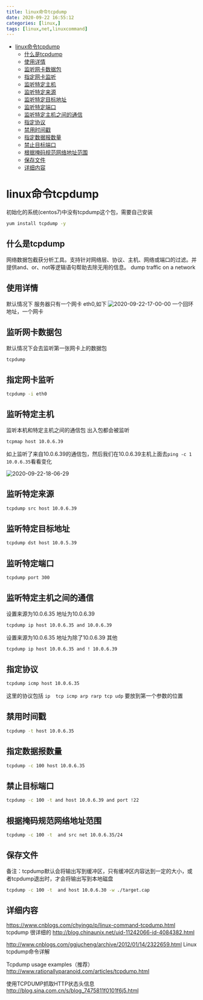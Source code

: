 ```yaml
---
title: linux命令tcpdump
date: 2020-09-22 16:55:12
categories: [linux,]  
tags: [linux,net,linuxcommand]
---
```


<!-- @import "[TOC]" {cmd="toc" depthFrom=1 depthTo=6 orderedList=false} -->

<!-- code_chunk_output -->

- [linux命令tcpdump](#linux命令tcpdump)
  - [什么是tcpdump](#什么是tcpdump)
  - [使用详情](#使用详情)
  - [监听网卡数据包](#监听网卡数据包)
  - [指定网卡监听](#指定网卡监听)
  - [监听特定主机](#监听特定主机)
  - [监听特定来源](#监听特定来源)
  - [监听特定目标地址](#监听特定目标地址)
  - [监听特定端口](#监听特定端口)
  - [监听特定主机之间的通信](#监听特定主机之间的通信)
  - [指定协议](#指定协议)
  - [禁用时间戳](#禁用时间戳)
  - [指定数据报数量](#指定数据报数量)
  - [禁止目标端口](#禁止目标端口)
  - [根据掩码规范网络地址范围](#根据掩码规范网络地址范围)
  - [保存文件](#保存文件)
  - [详细内容](#详细内容)

<!-- /code_chunk_output -->
<!-- more -->


# linux命令tcpdump
初始化的系统(centos7)中没有tcpdump这个包，需要自己安装
```bash
yum install tcpdump -y
```

## 什么是tcpdump
网络数据包截获分析工具。支持针对网络层、协议、主机、网络或端口的过滤。并提供and、or、not等逻辑语句帮助去除无用的信息。
dump traffic on a network

## 使用详情
默认情况下 服务器只有一个网卡 eth0,如下
![2020-09-22-17-00-00](http://img.noback.top/2020-09-22-17-00-00.png)
一个回环地址，一个网卡


## 监听网卡数据包
默认情况下会去监听第一张网卡上的数据包
```bash
tcpdump
```

## 指定网卡监听
```bash
tcpdump -i eth0
```

## 监听特定主机
监听本机和特定主机之间的通信包
出入包都会被监听
```bash
tcpmap host 10.0.6.39
```
如上监听了来自10.0.6.39的通信包，然后我们在10.0.6.39主机上面去`ping -c 1 10.0.6.35`看看变化

![2020-09-22-18-06-29](http://img.noback.top/2020-09-22-18-06-29.png)

## 监听特定来源
```bash
tcpdump src host 10.0.6.39
```

## 监听特定目标地址
```bash
tcpdump dst host 10.0.5.39
```


## 监听特定端口
```bash
tcpdump port 300
```

## 监听特定主机之间的通信
设置来源为10.0.6.35  地址为10.0.6.39
```bash
tcpdump ip host 10.0.6.35 and 10.0.6.39
```
设置来源为10.0.6.35 地址为除了10.0.6.39 其他
```bash
tcpdump ip host 10.0.6.35 and ! 10.0.6.39
```


## 指定协议
```bash
tcpdump icmp host 10.0.6.35
```
这里的协议包括  `ip  tcp icmp arp rarp tcp udp` 要放到第一个参数的位置

## 禁用时间戳
```bash
tcpdump -t host 10.0.6.35
```

## 指定数据报数量
```bash
tcpdump -c 100 host 10.0.6.35
```

## 禁止目标端口
```bash
tcpdump -c 100 -t and host 10.0.6.39 and port !22
```

## 根据掩码规范网络地址范围
```bash
tcpdump -c 100 -t  and src net 10.0.6.35/24
```

## 保存文件
备注：tcpdump默认会将输出写到缓冲区，只有缓冲区内容达到一定的大小，或者tcpdump退出时，才会将输出写到本地磁盘
```bash
tcpdump -c 100 -t  and host 10.0.6.30 -w ./target.cap
```



## 详细内容
https://www.cnblogs.com/chyingp/p/linux-command-tcpdump.html
tcpdump 很详细的
http://blog.chinaunix.net/uid-11242066-id-4084382.html

http://www.cnblogs.com/ggjucheng/archive/2012/01/14/2322659.html
Linux tcpdump命令详解

Tcpdump usage examples（推荐）
http://www.rationallyparanoid.com/articles/tcpdump.html

使用TCPDUMP抓取HTTP状态头信息
http://blog.sina.com.cn/s/blog_7475811f0101f6j5.html